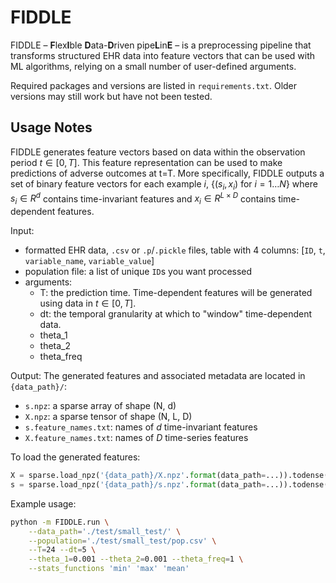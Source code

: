 # FIDDLE

FIDDLE – <b>F</b>lex<b>I</b>ble <b>D</b>ata-<b>D</b>riven pipe<b>L</b>in<b>E</b> – is a preprocessing pipeline that transforms structured EHR data into feature vectors that can be used with ML algorithms, relying on a small number of user-defined arguments. 

Required packages and versions are listed in `requirements.txt`. Older versions may still work but have not been tested. 

## Usage Notes
FIDDLE generates feature vectors based on data within the observation period $t\in[0,T]$. This feature representation can be used to make predictions of adverse outcomes at t=T. More specifically, FIDDLE outputs a set of binary feature vectors for each example $i$, $\{(s_i,x_i)\ \text{for}\ i=1 \dots N\}$ where $s_i \in R^d$ contains time-invariant features and $x_i \in R^{L \times D}$ contains time-dependent features.

Input: 
- formatted EHR data, `.csv` or `.p`/`.pickle` files, table with 4 columns: \[`ID`, `t`, `variable_name`, `variable_value`\]
- population file: a list of unique `ID`s you want processed
- arguments:
    - T: the prediction time. Time-dependent features will be generated using data in $t\in[0,T]$. 
    - dt: the temporal granularity at which to "window" time-dependent data. 
    - theta_1
    - theta_2
    - theta_freq

Output: The generated features and associated metadata are located in `{data_path}/`:

- `s.npz`: a sparse array of shape (N, d)
- `X.npz`: a sparse tensor of shape (N, L, D)
- `s.feature_names.txt`: names of _d_ time-invariant features
- `X.feature_names.txt`: names of _D_ time-series features


To load the generated features:
```python
X = sparse.load_npz('{data_path}/X.npz'.format(data_path=...)).todense()
s = sparse.load_npz('{data_path}/s.npz'.format(data_path=...)).todense()
```


Example usage:
```bash
python -m FIDDLE.run \
    --data_path='./test/small_test/' \
    --population='./test/small_test/pop.csv' \
    --T=24 --dt=5 \
    --theta_1=0.001 --theta_2=0.001 --theta_freq=1 \
    --stats_functions 'min' 'max' 'mean'
```
